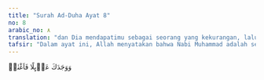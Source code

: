 ```yaml
---
title: "Surah Ad-Duha Ayat 8"
no: 8
arabic_no: ٨
translation: "dan Dia mendapatimu sebagai seorang yang kekurangan, lalu Dia memberikan kecukupan."
tafsir: "Dalam ayat ini, Allah menyatakan bahwa Nabi Muhammad adalah seorang yang miskin. Ayahnya tidak meninggalkan pusaka baginya kecuali seekor unta betina dan seorang hamba sahaya perempuan. Kemudian Allah memberinya harta benda berupa keuntungan yang amat besar dari memperdagangkan harta Khadijah dan ditambah pula dengan harta yang dihibahkan Khadijah kepadanya dalam perjuangan menegakkan agama Allah.\n\nDari keterangan-keterangan tersebut di atas, sesungguhnya Allah mengatakan kepada Nabi Muhammad bahwa Dialah yang memeliharanya dalam keadaan yatim, menghindarkannya dari kebingungan, dan menjadikannya berkecukupan. Allah tidak akan meninggalkan Nabi Muhammad selama hidupnya."
---
```

وَوَجَدَكَ عَاۤىِٕلًا فَاَغْنٰىۗ
